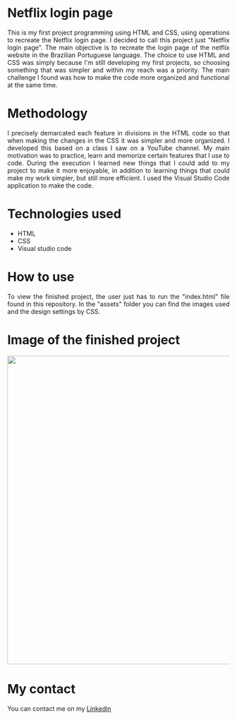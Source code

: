 # Netflix login page
<p align="justify">
This is my first project programming using HTML and CSS, using operations to recreate the Netflix login page. 
I decided to call this project just "Netflix login page". The main objective is to recreate the login page of the netflix website in the Brazilian Portuguese language. The choice to use HTML and CSS was simply because I'm still developing my first projects, so choosing something that was simpler and within my reach was a priority. The main challenge I found was how to make the code more organized and functional at the same time.
</p>

# Methodology
<p align="justify">
I precisely demarcated each feature in divisions in the HTML code so that when making the changes in the CSS it was simpler and more organized. I developed this based on a class I saw on a YouTube channel. My main motivation was to practice, learn and memorize certain features that I use to code. During the execution I learned new things that I could add to my project to make it more enjoyable, in addition to learning things that could make my work simpler, but still more efficient.
I used the Visual Studio Code application to make the code. 
</p>


# Technologies used
+ HTML
+ CSS
+ Visual studio code

# How to use
<p align="justify">
To view the finished project, the user just has to run the "index.html" file found in this repository. In the "assets" folder you can find the images used and the design settings by CSS.
</p>

# Image of the finished project
<div align = "center">
<img src = "https://user-images.githubusercontent.com/124335351/227735011-894b4600-3d42-48e5-9d3f-a34f68d1df3b.jpg" width = "700px"/>
</div>

# My contact
You can contact me on my [Linkedin](https://www.linkedin.com/in/diego-leung-de-souza-7a3528258/)
